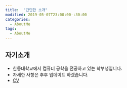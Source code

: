 ```yaml
---
title:  "간단한 소개"
modified: 2019-05-07T23:00:00-:30:00
categories:
  - AboutMe
tags:
  - AboutMe
---
```


## 자기소개
- 한동대학교에서 컴퓨터 공학을 전공하고 있는 학부생입니다.
- 자세한 사항은 추후 업데이트 하겠습니다.
- [CV](../../assets/docs/PARKCHUNMYONG_cv.pdf)
